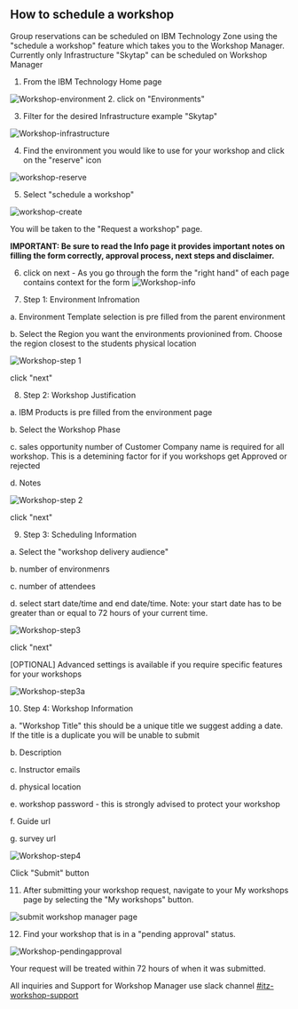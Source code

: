 ## How to schedule a workshop

Group reservations can be scheduled on IBM Technology Zone using the "schedule a workshop" feature which takes you to the Workshop Manager. 
Currently only Infrastructure "Skytap" can be scheduled on Workshop Manager

1. From the IBM Technology Home page

![Workshop-environment](https://github.com/IBM/dte-support-public/blob/main/IBM-Technology-Zone/IBM-Technology-Zone-Runbooks/Images/Workshop-environment.png)
2. click on "Environments"

3. Filter for the desired Infrastructure example "Skytap"

![Workshop-infrastructure](https://github.com/IBM/dte-support-public/blob/main/IBM-Technology-Zone/IBM-Technology-Zone-Runbooks/Images/Workshop-infrastructuure.png)

4. Find the environment you would like to use for your workshop and click on the "reserve" icon

![workshop-reserve](https://github.com/IBM/dte-support-public/blob/main/IBM-Technology-Zone/IBM-Technology-Zone-Runbooks/Images/reserve%20environment.png)

5. Select "schedule a workshop"

![workshop-create](https://github.com/IBM/dte-support-public/blob/main/IBM-Technology-Zone/IBM-Technology-Zone-Runbooks/Images/workshop-create.png)

You will be taken to the "Request a workshop" page. 

**IMPORTANT: Be sure to read the Info page it provides important notes on filling the form correctly, approval process, next steps and disclaimer.**

6.  click on next - As you go through the form the "right hand" of each page contains context for the form 
![Workshop-info](https://github.com/IBM/dte-support-public/blob/main/IBM-Technology-Zone/IBM-Technology-Zone-Runbooks/Images/Workshop-info.png)

7. Step 1: Environment Infromation
  
  a. Environment Template selection is pre filled from the parent environment
 
 b. Select the Region you want the environments provionined from. Choose the region closest to the students physical location
   
  ![Workshop-step 1](https://github.com/IBM/dte-support-public/blob/main/IBM-Technology-Zone/IBM-Technology-Zone-Runbooks/Images/Workshop-step%201.png)
  
  click "next"
  
8. Step 2: Workshop Justification
  
  a. IBM Products is pre filled from the environment page
 
 b. Select the Workshop Phase
  
  c. sales opportunity number of Customer Company name is required for all workshop. This is a detemining factor for if you workshops get Approved or rejected
 
 d. Notes
 
  
  ![Workshop-step 2](https://github.com/IBM/dte-support-public/blob/main/IBM-Technology-Zone/IBM-Technology-Zone-Runbooks/Images/Workshop-step%202.png)  
    
   click "next"

 9. Step 3: Scheduling Information
  
  a. Select the "workshop delivery audience"
  
  b. number of environmenrs
 
 c. number of attendees
  
  d. select start date/time and end date/time. Note: your start date has to be greater than or equal to 72 hours of your current time.
  
   
  ![Workshop-step3](https://github.com/IBM/dte-support-public/blob/main/IBM-Technology-Zone/IBM-Technology-Zone-Runbooks/Images/Workshop-step3.png)
  
   click "next"
     
   [OPTIONAL] Advanced settings is available if you require specific features for your workshops 
   
   ![Workshop-step3a](https://github.com/IBM/dte-support-public/blob/main/IBM-Technology-Zone/IBM-Technology-Zone-Runbooks/Images/Workshop-step3a.png)
  
  
  10. Step 4: Workshop Information
    
   a. "Workshop Title" this should be a unique title we suggest adding a date. If the title is a duplicate you will be unable to submit
    
   b. Description
    
   c. Instructor emails
    
   d. physical location
    
   e. workshop password - this is strongly advised to protect your workshop
    
   f. Guide url
    
   g. survey url
  
  ![Workshop-step4](https://github.com/IBM/dte-support-public/blob/main/IBM-Technology-Zone/IBM-Technology-Zone-Runbooks/Images/Workshop-step4.png) 
  
   Click "Submit" button
   
   11. After submitting your workshop request, navigate to your My workshops page by selecting the "My workshops" button. 
   
   ![submit workshop manager page](https://github.com/IBM/dte-support-public/blob/main/IBM-Technology-Zone/IBM-Technology-Zone-Runbooks/Images/submitted%20workshop%20request.png)
   
   12. Find your workshop that is in a "pending approval" status. 
   
   ![Workshop-pendingapproval](https://github.com/IBM/dte-support-public/blob/main/IBM-Technology-Zone/IBM-Technology-Zone-Runbooks/Images/Workshop-pendingapproval.png)   
  
  Your request will be treated within 72 hours of when it was submitted.   
  
  All inquiries and Support for Workshop Manager use slack channel [#itz-workshop-support](https://ibm-techzone.slack.com/archives/CTA2MV9AM)
    
  
 


